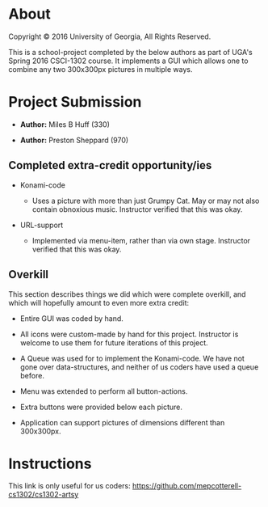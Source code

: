 # About

Copyright © 2016 University of Georgia, All Rights Reserved.  

This is a school-project completed by the below authors as part of UGA's Spring 2016 CSCI-1302 course.  It implements a GUI which allows one to combine any two 300x300px pictures in multiple ways.  

# Project Submission

* **Author:**  Miles B Huff (330)

* **Author:**  Preston Sheppard (970)

## Completed extra-credit opportunity/ies

* Konami-code

  * Uses a picture with more than just Grumpy Cat.  May or may not also contain obnoxious music.  Instructor verified that this was okay.  

* URL-support

  * Implemented via menu-item, rather than via own stage.  Instructor verified that this was okay.  

## Overkill

This section describes things we did which were complete overkill, and which will hopefully amount to even more extra credit:  

* Entire GUI was coded by hand.  

* All icons were custom-made by hand for this project.  Instructor is welcome to use them for future iterations of this project.  

* A Queue was used for to implement the Konami-code.  We have not gone over data-structures, and neither of us coders have used a queue before.  

* Menu was extended to perform all button-actions.  

* Extra buttons were provided below each picture.  

* Application can support pictures of dimensions different than 300x300px.  

# Instructions

This link is only useful for us coders:  https://github.com/mepcotterell-cs1302/cs1302-artsy
